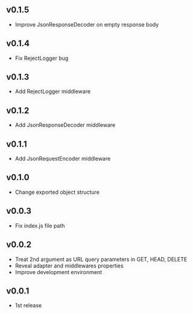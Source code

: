 ## v0.1.5
- Improve JsonResponseDecoder on empty response body

## v0.1.4
- Fix RejectLogger bug

## v0.1.3
- Add RejectLogger middleware

## v0.1.2
- Add JsonResponseDecoder middleware

## v0.1.1
- Add JsonRequestEncoder middleware

## v0.1.0
- Change exported object structure

## v0.0.3
- Fix index.js file path

## v0.0.2
- Treat 2nd argument as URL query parameters in GET, HEAD, DELETE
- Reveal adapter and middlewares properties
- Improve development environment

## v0.0.1
- 1st release
